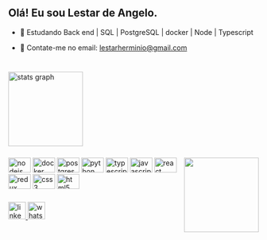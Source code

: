 <h2 align="left">Olá! Eu sou Lestar de Angelo.</h2>

- 🌱 Estudando Back end | SQL | PostgreSQL | docker | Node | Typescript

- 💬 Contate-me no email: lestarherminio@gmail.com

###

<br clear="both">

<div align="left">
  <img src="https://github-readme-stats.vercel.app/api?hide_title=false&hide_rank=false&show_icons=true&include_all_commits=true&count_private=true&disable_animations=false&theme=dark&locale=pt-br&hide_border=false&username=lestardeangelo" height="150" alt="stats graph"  />
</div>

###

<img align="right" height="150" src="https://lh3.googleusercontent.com/QlltQL_hQ8GIG9PtIwmk6wDD5xjLXDcZOIc1-aCCUekRlVtwTAt1glwd3Q-fWjf9xaurFeWR6vE_fyeZQRzrBf-pSjYih4xT8M7a4MpVvjz-UkFLxbNVZqpDpcM1iTFTeOz7LoNNouwPMupomBvvHmUlRBO-eSGtTysLPY73Rh9mGc13Exq3VE3cS0d_UkhmT8BQ1fplGFg1q92ZIaZSrJXAVeMS-gIl0-_uIBC52JRwS89v-OMfDRX2lmAE5oGWdFo3f_VepCi5UBlj2wTwVwtINlo4P3unHrqMEPo7O7ypncCCT9hXFIxFcaheE_Si_LN3DGY8if3iCIgbUyeP5l-QuDv5tpkF5nkkKocCGpd7zk8MoZOjB5uktlCac3QwxQhiZNSa77HUjzusvq-oWpSypncXSe_Cgbsn6-WPw9A34Ql0EE3KBKVj7R2ZT8vzDm-TJp_Sr7b9GQq_VpY8rj3zfl3M3vcioqno5hgkMqt9T68JUhis57HRziAGD8ge_2X518YChdA3MbfHrtvQExviCylSkIh4WWjGtSxk7SQ1_LjUjuT8PXHeJg1FA-ufIuVdu9_W5Kti3yyz1PJblYfaIrlnIBVAUPVg1y0CmHC9GmjHPorgZFMIlB6ry_ICStnmBneN05yhlAbMf-FRPJ8FhvnQUHYOLZdIVGolROkCa8bw0MVsOoCW0mgMNF784WCpS2Ay_SzWfUZRsivflTsYyg8IclZXPp0riOYBFSyzTY4wpmX4fXKVIFm5lOHnf_NG33GjVZTV8flIDKPRr0BD82bsuaCZYMLkxw=w599-h580-no?authuser=1"  />

###

<div align="left">
  <img src="https://cdn.jsdelivr.net/gh/devicons/devicon/icons/nodejs/nodejs-original.svg" height="30" width="45" alt="nodejs logo"  />
  <img src="https://cdn.jsdelivr.net/gh/devicons/devicon/icons/docker/docker-original.svg" height="30" width="45" alt="docker logo"  />
  <img src="https://cdn.jsdelivr.net/gh/devicons/devicon/icons/postgresql/postgresql-original.svg" height="30" width="45" alt="postgresql logo"  />
  <img src="https://cdn.jsdelivr.net/gh/devicons/devicon/icons/python/python-original.svg" height="30" width="45" alt="python logo"  />
  <img src="https://cdn.jsdelivr.net/gh/devicons/devicon/icons/typescript/typescript-plain.svg" height="30" width="45" alt="typescript logo"  />
  <img src="https://cdn.jsdelivr.net/gh/devicons/devicon/icons/javascript/javascript-original.svg" height="30" width="45" alt="javascript logo"  />
  <img src="https://cdn.jsdelivr.net/gh/devicons/devicon/icons/react/react-original.svg" height="30" width="45" alt="react logo"  />
  <img src="https://cdn.jsdelivr.net/gh/devicons/devicon/icons/redux/redux-original.svg" height="30" width="45" alt="redux logo"  />
  <img src="https://cdn.jsdelivr.net/gh/devicons/devicon/icons/css3/css3-original.svg" height="30" width="45" alt="css3 logo"  />
  <img src="https://cdn.jsdelivr.net/gh/devicons/devicon/icons/html5/html5-original.svg" height="30" width="45" alt="html5 logo"  />
</div>

###

<div align="left">
  <a href="https://www.linkedin.com/in/lestar-henriques-221922172/" target="_blank">
    <img src="https://img.shields.io/static/v1?message=LinkedIn&logo=linkedin&label=&color=0077B5&logoColor=white&labelColor=&style=for-the-badge" height="35" alt="linkedin logo"  />
  </a>
  <a href="https://wa.me/5541999249829" target="_blank">
    <img src="https://img.shields.io/static/v1?message=Whatsapp&logo=whatsapp&label=&color=25D366&logoColor=white&labelColor=&style=for-the-badge" height="35" alt="whatsapp logo"  />
  </a>
</div>

###

<br clear="both">



###
